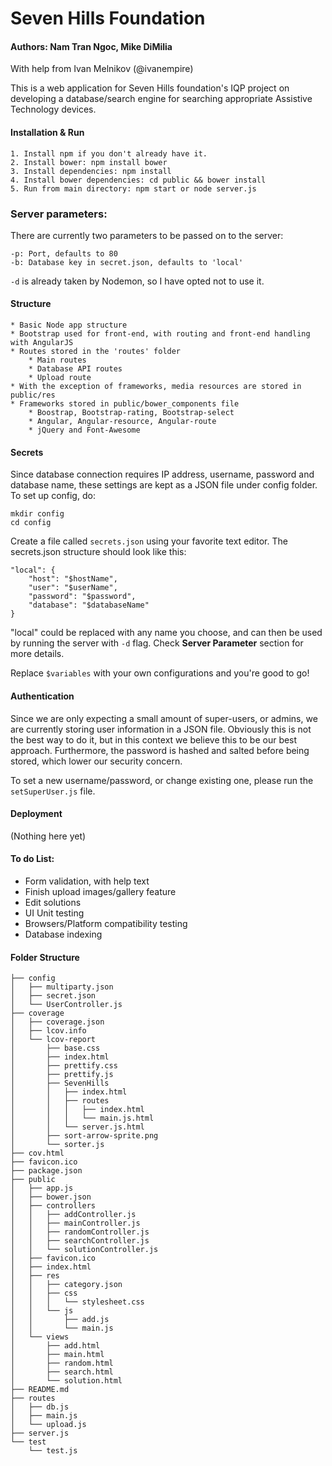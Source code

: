 # Seven Hills Foundation

#### Authors: Nam Tran Ngoc, Mike DiMilia
With help from Ivan Melnikov (@ivanempire)

This is a web application for Seven Hills foundation's IQP project on developing a database/search engine for searching appropriate Assistive Technology devices. 

#### Installation & Run

    1. Install npm if you don't already have it.
    2. Install bower: npm install bower
    3. Install dependencies: npm install
    4. Install bower dependencies: cd public && bower install
    5. Run from main directory: npm start or node server.js

### Server parameters:

There are currently two parameters to be passed on to the server:
    
    -p: Port, defaults to 80
    -b: Database key in secret.json, defaults to 'local'

`-d` is already taken by Nodemon, so I have opted not to use it.

#### Structure

    * Basic Node app structure
    * Bootstrap used for front-end, with routing and front-end handling with AngularJS
    * Routes stored in the 'routes' folder
        * Main routes
        * Database API routes
        * Upload route
    * With the exception of frameworks, media resources are stored in public/res
    * Frameworks stored in public/bower_components file
        * Boostrap, Bootstrap-rating, Bootstrap-select
        * Angular, Angular-resource, Angular-route
        * jQuery and Font-Awesome

#### Secrets

Since database connection requires IP address, username, password and database name, these settings are kept as a JSON file under config folder. To set up config, do:

    mkdir config
    cd config

Create a file called `secrets.json` using your favorite text editor. The secrets.json structure should look like this:

    "local": {
        "host": "$hostName",
        "user": "$userName",
        "password": "$password",
        "database": "$databaseName"
    }

"local" could be replaced with any name you choose, and can then be used by running the server with `-d` flag. Check __Server Parameter__ section for more details.

Replace `$variables` with your own configurations and you're good to go!

#### Authentication

Since we are only expecting a small amount of super-users, or admins, we are currently storing user information in a JSON file. Obviously this is not the best way to do it, but in this context we believe this to be our best approach. Furthermore, the password is hashed and salted before being stored, which lower our security concern.

To set a new username/password, or change existing one, please run the `setSuperUser.js` file.

#### Deployment

(Nothing here yet)

#### To do List:

- Form validation, with help text
- Finish upload images/gallery feature
- Edit solutions
- UI Unit testing
- Browsers/Platform compatibility testing
- Database indexing

#### Folder Structure
    ├── config
    │   ├── multiparty.json
    │   ├── secret.json
    │   └── UserController.js
    ├── coverage
    │   ├── coverage.json
    │   ├── lcov.info
    │   └── lcov-report
    │       ├── base.css
    │       ├── index.html
    │       ├── prettify.css
    │       ├── prettify.js
    │       ├── SevenHills
    │       │   ├── index.html
    │       │   ├── routes
    │       │   │   ├── index.html
    │       │   │   └── main.js.html
    │       │   └── server.js.html
    │       ├── sort-arrow-sprite.png
    │       └── sorter.js
    ├── cov.html
    ├── favicon.ico
    ├── package.json
    ├── public
    │   ├── app.js
    │   ├── bower.json
    │   ├── controllers
    │   │   ├── addController.js
    │   │   ├── mainController.js
    │   │   ├── randomController.js
    │   │   ├── searchController.js
    │   │   └── solutionController.js
    │   ├── favicon.ico
    │   ├── index.html
    │   ├── res
    │   │   ├── category.json
    │   │   ├── css
    │   │   │   └── stylesheet.css
    │   │   └── js
    │   │       ├── add.js
    │   │       └── main.js
    │   └── views
    │       ├── add.html
    │       ├── main.html
    │       ├── random.html
    │       ├── search.html
    │       └── solution.html
    ├── README.md
    ├── routes
    │   ├── db.js
    │   ├── main.js
    │   └── upload.js
    ├── server.js
    └── test
        └── test.js

